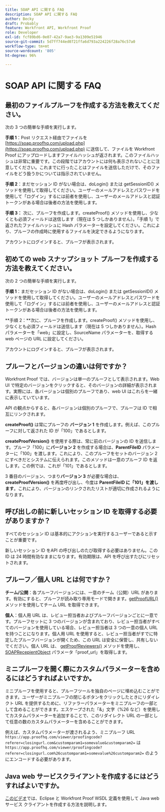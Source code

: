 ```yaml
---
title: SOAP API に関する FAQ
description: SOAP API に関する FAQ
author: Becky
draft: Probably
feature: Workfront API, Workfront Proof
role: Developer
exl-id: fcf89bd6-0e07-42a7-9ae3-9a1309e51946
source-git-commit: 5d7ff744ed0721ffa6d793a224226f28a76c57a0
workflow-type: tm+mt
source-wordcount: '805'
ht-degree: 96%

---
```


# SOAP API に関する FAQ

## 最初のファイルプルーフを作成する方法を教えてください。

次の 3 つの簡単な手順を実行します。

**手順 1**：Post リクエスト経由でファイルを [https://soap.proofhq.com/upload.php](https://soap.proofhq.com/upload.php) に送信して、ファイルを Workfront Proof にアップロードしますファイルハッシュが返されます。このファイルハッシュは非常に重要です。この段階ではアカウントには何も表示されないことに注意してください。これまでに行ったことはファイルを送信しただけで、そのファイルをどう扱うかについては指示されていません。

**手順 2**：まだセッション ID がない場合は、doLogin() または getSessionID() メソッドを使用して取得してください。ユーザーのメールアドレスとパスワードを使用して「ログイン」するには前者を使用し、ユーザーのメールアドレスと認証トークンがある場合は後者の方法を使用します。

**手順 3：** 次に、プルーフを作成します。createProof() メソッドを使用し、少なくとも必須フィールドは送信します（現在は 5 つしかありません）。「手順 1」で返されたファイルハッシュに Hash パラメーターを設定してください。これにより、プルーフの作成時に使用するファイルを決定できるようになります。

アカウントにログインすると、プルーフが表示されます。

## 初めての web スナップショット プルーフを作成する方法を教えてください。

次の 2 つの簡単な手順を実行します。

**手順 1**：まだセッション ID がない場合は、doLogin() または getSessionID() メソッドを使用して取得してください。ユーザーのメールアドレスとパスワードを使用して「ログイン」するには前者を使用し、ユーザーのメールアドレスと認証トークンがある場合は後者の方法を使用します。

**手順 2：**次に、プルーフを作成します。createProof() メソッドを使用し、少なくとも必須フィールドは送信します（現在は 5 つしかありません）。Hash パラメーターを「web」に設定し、SourceName パラメーターを、取得する web ページの URL に設定してください。

アカウントにログインすると、プルーフが表示されます。

## プルーフとバージョンの違いは何ですか？

Workfront Proof では、バージョンは単一のプルーフとして表示されます。Web UI で特定のバージョンをクリックすると、そのバージョンの詳細が表示されます。実際には、各バージョンは個別のプルーフであり、web UI はこれらを一緒に表示していています。

API の観点からすると、各バージョンは個別のプルーフで、プルーフは ID で相互にリンクされます。

**createProof()** は常にプルーフの **バージョン 1** を作成します。例えば、このプルーフに対して返された ID が「100」であるとします。

**createProofVersion()** を使用する際は、常に前のバージョンの ID を送信します。プルーフ「100」に&#x200B;**バージョン 2** を作成する場合は、**ParentFileID** パラメーターに「100」を渡します。これにより、このプルーフをセットのバージョン 2 にすべきだとシステムに伝えられます。このメソッドは一意のプルーフ ID を返します。この例では、これが「101」であるとします。

3 番目のバージョン、つまり&#x200B;**バージョン 3** が必要な場合は、**createProofVersion()** を再度呼び出し、今度は **ParentFileID に「101」を渡します**。これにより、バージョンのリンクされたリストが適切に作成されるようになります。

## 呼び出しの前に新しいセッション ID を取得する必要がありますか？

すべてのセッション ID は基本的にアクションを実行するユーザーであると示すことが重要です。 

新しいセッション ID をAPI の呼び出しのたび取得する必要はありません。この ID は 24 時間有効なままになります。有効期限は、API を呼び出すたびにリセットされます。

## プルーフ／個人 URL とは何ですか？

**チーム/公開**：各プルーフバージョンには、一意のチーム（公開）URL があります。有効にすると、プルーフが読み取り専用モードで開きます。[getProofURL()](https://api.proofhq.com/home/proofs/getproofurl.html) メソッドを使用してチーム URL を取得できます。

**個人**：個人用 URL は、レビュー担当者およびプルーフバージョンごとに一意です。プルーフセットに 3 つのバージョンが含まれており、レビュー担当者がすべてのバージョンを使用している場合、レビュー担当者は 3 つの一意の個人 URL を持つことになります。個人用 URL を使用すると、レビュー担当者がすでに特定したプルーフバージョンが開くため、この URL は安全に保管し、共有しないでください。個人 URL は、 [getProofReviewers()](https://api.proofhq.com/home/proofs/getproofreviewers.html) メソッドを使用し、  [SOAPRecepientObject](https://api.proofhq.com/home/objects/soaprecipientobject.html) パラメータ「proof_url」を取得します。

## ミニプルーフを開く際にカスタムパラメーターを含めるにはどうすればよいですか。

ミニプルーフを使用すると、プルーフツールを独自のページに埋め込むことができます。ユーザーがミニプルーフの閉じるボタンをクリックしたときにリダイレクト URL を提供するために、リファラーパラメーターをミニプルーフの一部として含めることができます。エスケープされた「&amp;」文字（%26 など）を使用してカスタムパラメーターを追加することで、このリダイレクト URL の一部として任意の数のカスタムパラメーターを含めることができます。

例えば、カスタムパラメーターが渡されるよう、ミニプルーフ URL
`https://app.proofhq.com/viewer/proofingcode?referer=closingurl.com&customparam1=somevalue&customparam2=` は 
`https://app.proofhq.com/viewer/proofingcode?referer=closingurl.com%26customparam1=somevalue%26customparam2=` のようにエンコードする必要があります。

## Java web サービスクライアントを作成するにはどうすればよいですか。

[このビデオ](https://screencast.com/t/xsSNrqs5b)では、Eclipse と Workfront Proof WSDL 定義を使用して Java web サービス クライアントを作成する方法を説明します。

